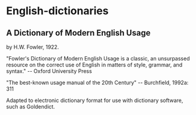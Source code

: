 # English-dictionaries

## A Dictionary of Modern English Usage
by H.W. Fowler, 1922.

"Fowler's Dictionary of Modern English Usage is a classic, an unsurpassed resource on the correct use of English in matters of style, grammar, and syntax." 
-- Oxford University Press

"The best-known usage manual of the 20th Century"
-- Burchfield, 1992a: 311

Adapted to electronic dictionary format for use with dictionary software, such as Goldendict.
